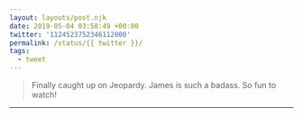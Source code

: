 ```yaml
---
layout: layouts/post.njk
date: 2019-05-04 03:58:49 +00:00
twitter: '1124523752346112000'
permalink: /status/{{ twitter }}/
tags: 
  - tweet
---
```


> Finally caught up on Jeopardy. James is such a badass. So fun to watch!

---
